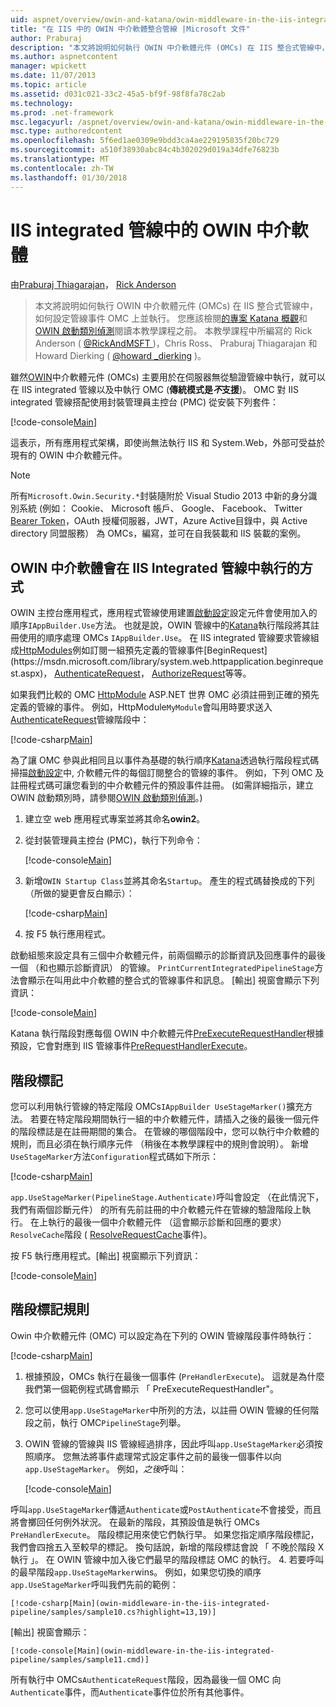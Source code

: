 ```yaml
---
uid: aspnet/overview/owin-and-katana/owin-middleware-in-the-iis-integrated-pipeline
title: "在 IIS 中的 OWIN 中介軟體整合管線 |Microsoft 文件"
author: Praburaj
description: "本文將說明如何執行 OWIN 中介軟體元件 (OMCs) 在 IIS 整合式管線中，如何設定管線事件 OMC 上並執行。 您應該..."
ms.author: aspnetcontent
manager: wpickett
ms.date: 11/07/2013
ms.topic: article
ms.assetid: d031c021-33c2-45a5-bf9f-98f8fa78c2ab
ms.technology: 
ms.prod: .net-framework
msc.legacyurl: /aspnet/overview/owin-and-katana/owin-middleware-in-the-iis-integrated-pipeline
msc.type: authoredcontent
ms.openlocfilehash: 5f6ed1ae0309e9bdd3ca4ae229195835f20bc729
ms.sourcegitcommit: a510f38930abc84c4b302029d019a34dfe76823b
ms.translationtype: MT
ms.contentlocale: zh-TW
ms.lasthandoff: 01/30/2018
---
```

<a name="owin-middleware-in-the-iis-integrated-pipeline"></a>IIS integrated 管線中的 OWIN 中介軟體
====================
由[Praburaj Thiagarajan](https://github.com/Praburaj)， [Rick Anderson](https://github.com/Rick-Anderson)

> 本文將說明如何執行 OWIN 中介軟體元件 (OMCs) 在 IIS 整合式管線中，如何設定管線事件 OMC 上並執行。 您應該檢閱[的專案 Katana 概觀](an-overview-of-project-katana.md)和[OWIN 啟動類別偵測](owin-startup-class-detection.md)閱讀本教學課程之前。 本教學課程中所編寫的 Rick Anderson ( [ @RickAndMSFT ](https://twitter.com/#!/RickAndMSFT) )，Chris Ross、 Praburaj Thiagarajan 和 Howard Dierking ( [ @howard \_dierking](https://twitter.com/howard_dierking) )。


雖然[OWIN](an-overview-of-project-katana.md)中介軟體元件 (OMCs) 主要用於在伺服器無從驗證管線中執行，就可以在 IIS integrated 管線以及中執行 OMC (**傳統模式是*不*支援**)。 OMC 對 IIS integrated 管線搭配使用封裝管理員主控台 (PMC) 從安裝下列套件：

[!code-console[Main](owin-middleware-in-the-iis-integrated-pipeline/samples/sample1.cmd)]

這表示，所有應用程式架構，即使尚無法執行 IIS 和 System.Web，外部可受益於現有的 OWIN 中介軟體元件。 

> [!NOTE]
> 所有`Microsoft.Owin.Security.*`封裝隨附於 Visual Studio 2013 中新的身分識別系統 (例如： Cookie、 Microsoft 帳戶、 Google、 Facebook、 Twitter [Bearer Token](http://self-issued.info/docs/draft-ietf-oauth-v2-bearer.html)，OAuth 授權伺服器，JWT，Azure Active目錄中，與 Active directory 同盟服務） 為 OMCs，編寫，並可在自我裝載和 IIS 裝載的案例。

## <a name="how-owin-middleware-executes-in-the-iis-integrated-pipeline"></a>OWIN 中介軟體會在 IIS Integrated 管線中執行的方式

OWIN 主控台應用程式，應用程式管線使用建置[啟動設定](owin-startup-class-detection.md)設定元件會使用加入的順序`IAppBuilder.Use`方法。 也就是說，OWIN 管線中的[Katana](an-overview-of-project-katana.md)執行階段將其註冊使用的順序處理 OMCs `IAppBuilder.Use`。 在 IIS integrated 管線要求管線組成[HttpModules](https://msdn.microsoft.com/library/ms178468(v=vs.85).aspx)例如訂閱一組預先定義的管線事件[BeginRequest](https://msdn.microsoft.com/library/system.web.httpapplication.beginrequest.aspx)， [AuthenticateRequest](https://msdn.microsoft.com/library/system.web.httpapplication.authenticaterequest.aspx)， [AuthorizeRequest](https://msdn.microsoft.com/library/system.web.httpapplication.authorizerequest.aspx)等等。

如果我們比較的 OMC [HttpModule](https://msdn.microsoft.com/library/zec9k340(v=vs.85).aspx) ASP.NET 世界 OMC 必須註冊到正確的預先定義的管線的事件。 例如，HttpModule`MyModule`會叫用時要求送入[AuthenticateRequest](https://msdn.microsoft.com/library/system.web.httpapplication.authenticaterequest.aspx)管線階段中：

[!code-csharp[Main](owin-middleware-in-the-iis-integrated-pipeline/samples/sample2.cs?highlight=10)]

為了讓 OMC 參與此相同且以事件為基礎的執行順序[Katana](an-overview-of-project-katana.md)透過執行階段程式碼掃描[啟動設定](owin-startup-class-detection.md)中, 介軟體元件的每個訂閱整合的管線的事件。 例如，下列 OMC 及註冊程式碼可讓您看到的中介軟體元件的預設事件註冊。 (如需詳細指示，建立 OWIN 啟動類別時，請參閱[OWIN 啟動類別偵測](owin-startup-class-detection.md)。)

1. 建立空 web 應用程式專案並將其命名**owin2**。
2. 從封裝管理員主控台 (PMC)，執行下列命令： 

    [!code-console[Main](owin-middleware-in-the-iis-integrated-pipeline/samples/sample3.cmd)]
3. 新增`OWIN Startup Class`並將其命名`Startup`。 產生的程式碼替換成的下列 （所做的變更會反白顯示）：  

    [!code-csharp[Main](owin-middleware-in-the-iis-integrated-pipeline/samples/sample4.cs?highlight=5-7,15-36)]
4. 按 F5 執行應用程式。

啟動組態來設定具有三個中介軟體元件，前兩個顯示的診斷資訊及回應事件的最後一個 （和也顯示診斷資訊） 的管線。 `PrintCurrentIntegratedPipelineStage`方法會顯示在叫用此中介軟體的整合式的管線事件和訊息。 [輸出] 視窗會顯示下列資訊：

[!code-console[Main](owin-middleware-in-the-iis-integrated-pipeline/samples/sample5.cmd)]

Katana 執行階段對應每個 OWIN 中介軟體元件[PreExecuteRequestHandler](https://msdn.microsoft.com/library/system.web.httpapplication.prerequesthandlerexecute.aspx)根據預設，它會對應到 IIS 管線事件[PreRequestHandlerExecute](https://msdn.microsoft.com/library/system.web.httpapplication.prerequesthandlerexecute.aspx)。

## <a name="stage-markers"></a>階段標記

您可以利用執行管線的特定階段 OMCs`IAppBuilder UseStageMarker()`擴充方法。 若要在特定階段期間執行一組的中介軟體元件，請插入之後的最後一個元件的階段標誌是在註冊期間的集合。 在管線的哪個階段中，您可以執行中介軟體的規則，而且必須在執行順序元件 （稍後在本教學課程中的規則會說明）。 新增`UseStageMarker`方法`Configuration`程式碼如下所示：

[!code-csharp[Main](owin-middleware-in-the-iis-integrated-pipeline/samples/sample6.cs?highlight=13,19)]

`app.UseStageMarker(PipelineStage.Authenticate)`呼叫會設定 （在此情況下，我們有兩個診斷元件） 的所有先前註冊的中介軟體元件在管線的驗證階段上執行。 在上執行的最後一個中介軟體元件 （這會顯示診斷和回應的要求）`ResolveCache`階段 ( [ResolveRequestCache](https://msdn.microsoft.com/library/system.web.httpapplication.resolverequestcache.aspx)事件)。

按 F5 執行應用程式。[輸出] 視窗顯示下列資訊：

[!code-console[Main](owin-middleware-in-the-iis-integrated-pipeline/samples/sample7.cmd)]

## <a name="stage-marker-rules"></a>階段標記規則

Owin 中介軟體元件 (OMC) 可以設定為在下列的 OWIN 管線階段事件時執行：

[!code-csharp[Main](owin-middleware-in-the-iis-integrated-pipeline/samples/sample8.cs)]

1. 根據預設，OMCs 執行在最後一個事件 (`PreHandlerExecute`)。 這就是為什麼我們第一個範例程式碼會顯示 「 PreExecuteRequestHandler"。
2. 您可以使用`app.UseStageMarker`中所列的方法，以註冊 OWIN 管線的任何階段之前，執行 OMC`PipelineStage`列舉。
3. OWIN 管線的管線與 IIS 管線經過排序，因此呼叫`app.UseStageMarker`必須按照順序。 您無法將事件處理常式設定事件之前的最後一個事件以向`app.UseStageMarker`。 例如，*之後*呼叫：

    [!code-console[Main](owin-middleware-in-the-iis-integrated-pipeline/samples/sample9.cmd)]

 呼叫`app.UseStageMarker`傳遞`Authenticate`或`PostAuthenticate`不會接受，而且將會擲回任何例外狀況。 在最新的階段，其預設值是執行 OMCs `PreHandlerExecute`。 階段標記用來使它們執行早。 如果您指定順序階段標記，我們會四捨五入至較早的標記。 換句話說，新增的階段標誌會說 「 不晚於階段 X 執行 」。 在 OWIN 管線中加入後它們最早的階段標誌 OMC 的執行。
4. 若要呼叫的最早階段`app.UseStageMarker`wins。 例如，如果您切換的順序`app.UseStageMarker`呼叫我們先前的範例：

    [!code-csharp[Main](owin-middleware-in-the-iis-integrated-pipeline/samples/sample10.cs?highlight=13,19)]

 [輸出] 視窗會顯示： 

    [!code-console[Main](owin-middleware-in-the-iis-integrated-pipeline/samples/sample11.cmd)]

 所有執行中 OMCs`AuthenticateRequest`階段，因為最後一個 OMC 向`Authenticate`事件，而`Authenticate`事件位於所有其他事件。
